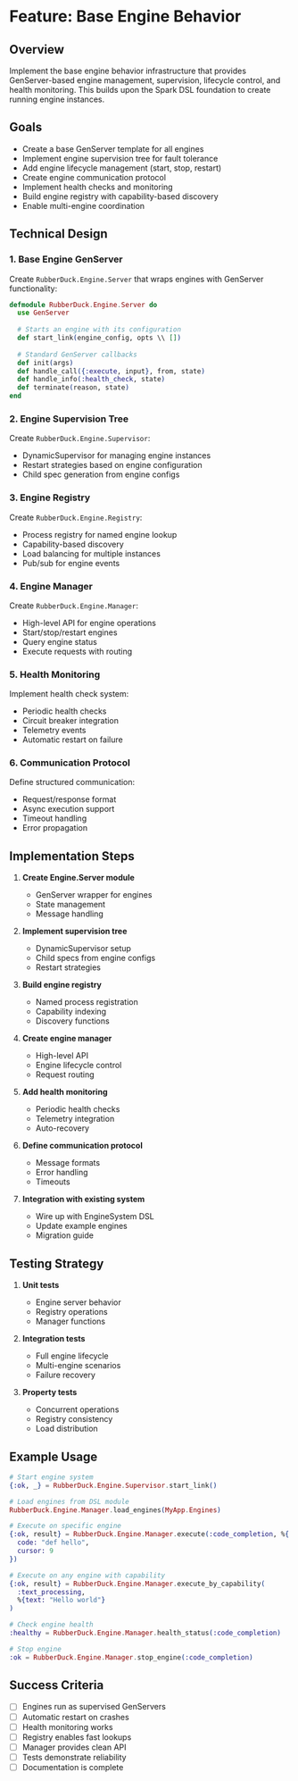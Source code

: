 # Feature: Base Engine Behavior

## Overview
Implement the base engine behavior infrastructure that provides GenServer-based engine management, supervision, lifecycle control, and health monitoring. This builds upon the Spark DSL foundation to create running engine instances.

## Goals
- Create a base GenServer template for all engines
- Implement engine supervision tree for fault tolerance
- Add engine lifecycle management (start, stop, restart)
- Create engine communication protocol
- Implement health checks and monitoring
- Build engine registry with capability-based discovery
- Enable multi-engine coordination

## Technical Design

### 1. Base Engine GenServer
Create `RubberDuck.Engine.Server` that wraps engines with GenServer functionality:

```elixir
defmodule RubberDuck.Engine.Server do
  use GenServer
  
  # Starts an engine with its configuration
  def start_link(engine_config, opts \\ [])
  
  # Standard GenServer callbacks
  def init(args)
  def handle_call({:execute, input}, from, state)
  def handle_info(:health_check, state)
  def terminate(reason, state)
end
```

### 2. Engine Supervision Tree
Create `RubberDuck.Engine.Supervisor`:
- DynamicSupervisor for managing engine instances
- Restart strategies based on engine configuration
- Child spec generation from engine configs

### 3. Engine Registry
Create `RubberDuck.Engine.Registry`:
- Process registry for named engine lookup
- Capability-based discovery
- Load balancing for multiple instances
- Pub/sub for engine events

### 4. Engine Manager
Create `RubberDuck.Engine.Manager`:
- High-level API for engine operations
- Start/stop/restart engines
- Query engine status
- Execute requests with routing

### 5. Health Monitoring
Implement health check system:
- Periodic health checks
- Circuit breaker integration
- Telemetry events
- Automatic restart on failure

### 6. Communication Protocol
Define structured communication:
- Request/response format
- Async execution support
- Timeout handling
- Error propagation

## Implementation Steps

1. **Create Engine.Server module**
   - GenServer wrapper for engines
   - State management
   - Message handling

2. **Implement supervision tree**
   - DynamicSupervisor setup
   - Child specs from engine configs
   - Restart strategies

3. **Build engine registry**
   - Named process registration
   - Capability indexing
   - Discovery functions

4. **Create engine manager**
   - High-level API
   - Engine lifecycle control
   - Request routing

5. **Add health monitoring**
   - Periodic health checks
   - Telemetry integration
   - Auto-recovery

6. **Define communication protocol**
   - Message formats
   - Error handling
   - Timeouts

7. **Integration with existing system**
   - Wire up with EngineSystem DSL
   - Update example engines
   - Migration guide

## Testing Strategy

1. **Unit tests**
   - Engine server behavior
   - Registry operations
   - Manager functions

2. **Integration tests**
   - Full engine lifecycle
   - Multi-engine scenarios
   - Failure recovery

3. **Property tests**
   - Concurrent operations
   - Registry consistency
   - Load distribution

## Example Usage

```elixir
# Start engine system
{:ok, _} = RubberDuck.Engine.Supervisor.start_link()

# Load engines from DSL module
RubberDuck.Engine.Manager.load_engines(MyApp.Engines)

# Execute on specific engine
{:ok, result} = RubberDuck.Engine.Manager.execute(:code_completion, %{
  code: "def hello",
  cursor: 9
})

# Execute on any engine with capability
{:ok, result} = RubberDuck.Engine.Manager.execute_by_capability(
  :text_processing,
  %{text: "Hello world"}
)

# Check engine health
:healthy = RubberDuck.Engine.Manager.health_status(:code_completion)

# Stop engine
:ok = RubberDuck.Engine.Manager.stop_engine(:code_completion)
```

## Success Criteria
- [ ] Engines run as supervised GenServers
- [ ] Automatic restart on crashes
- [ ] Health monitoring works
- [ ] Registry enables fast lookups
- [ ] Manager provides clean API
- [ ] Tests demonstrate reliability
- [ ] Documentation is complete
